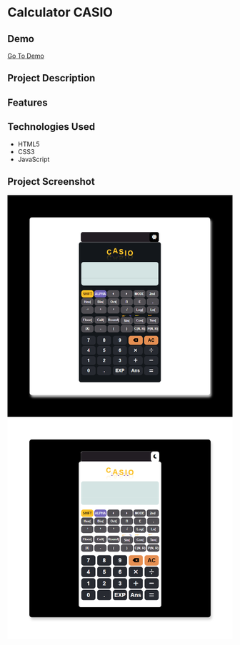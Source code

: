 # Calculator CASIO

## Demo
[Go To Demo](https://mohammedelsisi21.github.io/Calculator_CASIO/)

## Project Description

## Features

## Technologies Used
- HTML5
- CSS3
- JavaScript


## Project Screenshot

<div style="display: flex; flex-wrap: wrap;">
    <img src="./image/1.png" width="100%" alt="Project ScreenShot" >
    <img src="./image/2.png" width="100%" alt="Project ScreenShot" >
</div>

